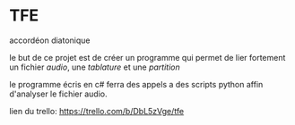 # TFE
accordéon diatonique

le but de ce projet est de créer un programme qui permet de lier fortement un fichier _audio_, une _tablature_ et une _partition_

le programme écris en c# ferra des appels a des scripts python affin d'analyser le fichier audio.

lien du trello: https://trello.com/b/DbL5zVge/tfe
